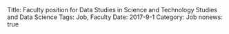Title: Faculty position for Data Studies in Science and Technology Studies and Data Science
Tags: Job, Faculty
Date: 2017-9-1
Category: Job
nonews: true



